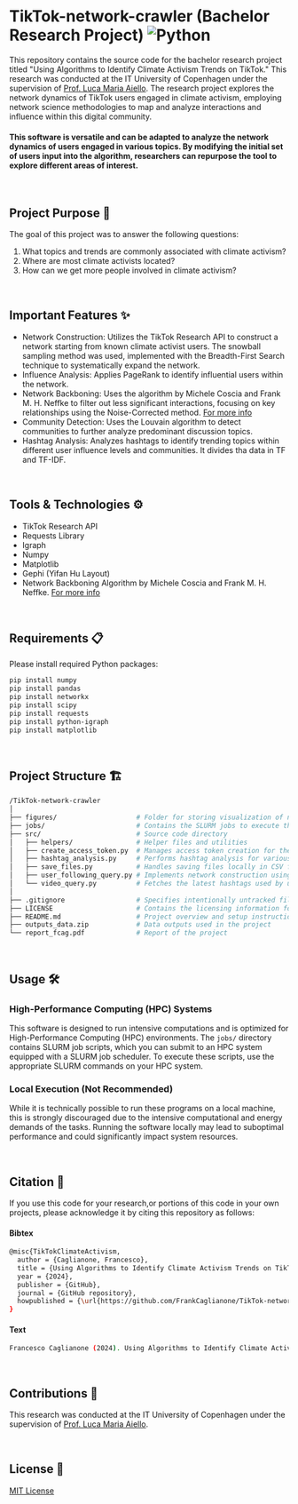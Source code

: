 # TikTok-network-crawler (Bachelor Research Project) ![Python](https://img.shields.io/badge/-Python-3776AB?style=flat-square&logo=python&logoColor=white)
This repository contains the source code for the bachelor research project titled "Using Algorithms to Identify Climate Activism Trends on TikTok." This research was conducted at the IT University of Copenhagen under the supervision of [Prof. Luca Maria Aiello](https://www.lajello.com/).
The research project explores the network dynamics of TikTok users engaged in climate activism, employing network science methodologies to map and analyze interactions and influence within this digital community.

#### This software is versatile and can be adapted to analyze the network dynamics of users engaged in various topics. By modifying the initial set of users input into the algorithm, researchers can repurpose the tool to explore different areas of interest.

<br>

## Project Purpose 🎯
The goal of this project was to answer the following questions:
1. What topics and trends are commonly associated with climate activism?
2. Where are most climate activists located?
3. How can we get more people involved in climate activism?

<br>

## Important Features ✨
- Network Construction: Utilizes the TikTok Research API to construct a network starting from known climate activist users. The snowball sampling method was used, implemented with the Breadth-First Search technique to systematically expand the network.
- Influence Analysis: Applies PageRank to identify influential users within the network.
- Network Backboning: Uses the algorithm by Michele Coscia and Frank M. H. Neffke to filter out less significant interactions, focusing on key relationships using the Noise-Corrected method. [For more info](https://ieeexplore.ieee.org/abstract/document/7929996)
- Community Detection: Uses the Louvain algorithm to detect communities to further analyze predominant discussion topics.
- Hashtag Analysis: Analyzes hashtags to identify trending topics within different user influence levels and communities. It divides tha data in TF and TF-IDF.

<br>

## Tools & Technologies ⚙️
- TikTok Research API
- Requests Library
- Igraph
- Numpy
- Matplotlib
- Gephi (Yifan Hu Layout)
- Network Backboning Algorithm by Michele Coscia and Frank M. H. Neffke. [For more info](https://ieeexplore.ieee.org/abstract/document/7929996)

<br>

## Requirements 📋
Please install required Python packages:
```bash
pip install numpy
pip install pandas
pip install networkx
pip install scipy
pip install requests
pip install python-igraph
pip install matplotlib
```

<br>

## Project Structure 🏗️
```bash
/TikTok-network-crawler
│
├── figures/                    # Folder for storing visualization of networks and results
├── jobs/                       # Contains the SLURM jobs to execute the software on HPC machines
├── src/                        # Source code directory
│   ├── helpers/                # Helper files and utilities
│   ├── create_access_token.py  # Manages access token creation for the TikTok Research API
│   ├── hashtag_analysis.py     # Performs hashtag analysis for various user influence levels and communities
│   ├── save_files.py           # Handles saving files locally in CSV format
│   ├── user_following_query.py # Implements network construction using the TikTok Research API
│   └── video_query.py          # Fetches the latest hashtags used by users within a 30-day timeframe
│
├── .gitignore                  # Specifies intentionally untracked files to ignore
├── LICENSE                     # Contains the licensing information for the project
├── README.md                   # Project overview and setup instructions
├── outputs_data.zip            # Data outputs used in the project
└── report_fcag.pdf             # Report of the project
```

<br>

## Usage 🛠️ 
### High-Performance Computing (HPC) Systems
This software is designed to run intensive computations and is optimized for High-Performance Computing (HPC) environments. The `jobs/` directory contains SLURM job scripts, which you can submit to an HPC system equipped with a SLURM job scheduler. To execute these scripts, use the appropriate SLURM commands on your HPC system.

### Local Execution (Not Recommended)
While it is technically possible to run these programs on a local machine, this is strongly discouraged due to the intensive computational and energy demands of the tasks. Running the software locally may lead to suboptimal performance and could significantly impact system resources.

<br>

## Citation 📣
If you use this code for your research,or portions of this code in your own projects, please acknowledge it by citing this repository as follows:

#### Bibtex
```bash
@misc{TikTokClimateActivism,
  author = {Caglianone, Francesco},
  title = {Using Algorithms to Identify Climate Activism Trends on TikTok},
  year = {2024},
  publisher = {GitHub},
  journal = {GitHub repository},
  howpublished = {\url{https://github.com/FrankCaglianone/TikTok-network-crawler}}
}
```
#### Text
```bash
Francesco Caglianone (2024). Using Algorithms to Identify Climate Activism Trends on TikTok. GitHub repository, available at: https://github.com/FrankCaglianone/TikTok-network-crawler
```
<br>

## Contributions 👥
This research was conducted at the IT University of Copenhagen under the supervision of [Prof. Luca Maria Aiello](https://www.lajello.com/).

<br>

## License 📄
[MIT License](LICENSE)







